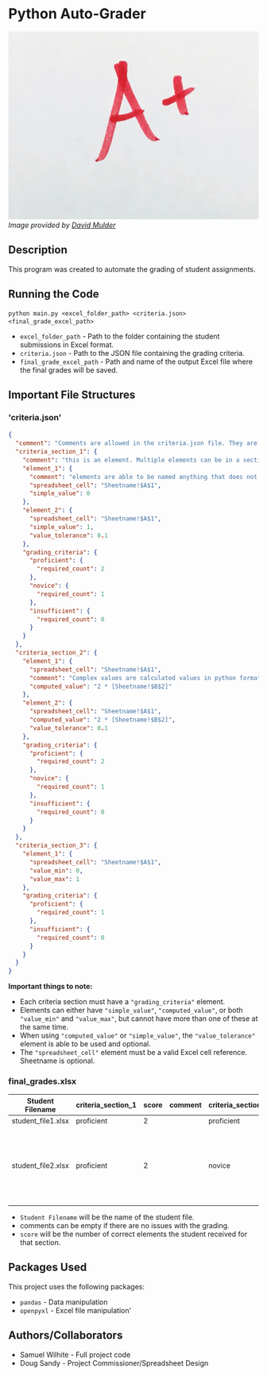 # Python Auto-Grader
![readme-header-image.jpg](assets/readme-header-image.jpg)\
*Image provided by [David Mulder](https://www.flickr.com/photos/113026679@N03/26647523637)*

## Description
This program was created to automate the grading of student assignments.

## Running the Code
```shell
python main.py <excel_folder_path> <criteria.json> <final_grade_excel_path>
```
- `excel_folder_path` - Path to the folder containing the student submissions in Excel format.
- `criteria.json` - Path to the JSON file containing the grading criteria.
- `final_grade_excel_path` - Path and name of the output Excel file where the final grades will be saved.

## Important File Structures

### 'criteria.json'
```json
{
  "comment": "Comments are allowed in the criteria.json file. They are ignored.",
  "criteria_section_1": {
    "comment": "this is an element. Multiple elements can be in a section.",
    "element_1": {
      "comment": "elements are able to be named anything that does not already exist, comment or grading_criteria",
      "spreadsheet_cell": "Sheetname!$A$1",
      "simple_value": 0
    },
    "element_2": {
      "spreadsheet_cell": "Sheetname!$A$1",
      "simple_value": 1,
      "value_tolerance": 0.1
    },
    "grading_criteria": {
      "proficient": {
        "required_count": 2
      },
      "novice": {
        "required_count": 1
      },
      "insufficient": {
        "required_count": 0
      }
    }
  },
  "criteria_section_2": {
    "element_1": {
      "spreadsheet_cell": "Sheetname!$A$1",
      "comment": "Complex values are calculated values in python format. They are evaluated in the context of the spreadsheet cell value.",
      "computed_value": "2 * [Sheetname!$B$2]"
    },
    "element_2": {
      "spreadsheet_cell": "Sheetname!$A$1",
      "computed_value": "2 * [Sheetname!$B$2]",
      "value_tolerance": 0.1
    },
    "grading_criteria": {
      "proficient": {
        "required_count": 2
      },
      "novice": {
        "required_count": 1
      },
      "insufficient": {
        "required_count": 0
      }
    }
  },
  "criteria_section_3": {
    "element_1": {
      "spreadsheet_cell": "Sheetname!$A$1",
      "value_min": 0,
      "value_max": 1
    },
    "grading_criteria": {
      "proficient": {
        "required_count": 1
      },
      "insufficient": {
        "required_count": 0
      }
    }
  }
}
```
**Important things to note:**
- Each criteria section must have a `"grading_criteria"` element.
- Elements can either have `"simple_value"`, `"computed_value"`, or both `"value_min"` and `"value_max"`, but cannot have more than one of these at the same time.
- When using `"computed_value"` or `"simple_value"`, the `"value_tolerance"` element is able to be used and optional. 
- The `"spreadsheet_cell"` element must be a valid Excel cell reference. Sheetname is optional.

### final_grades.xlsx

| Student Filename   | criteria_section_1 | score | comment | criteria_section_2 | score | comment                                                             | criteria_section_3 | score | comment                                                                  |
|--------------------|--------------------|-------|---------|--------------------|-------|---------------------------------------------------------------------|--------------------|-------|--------------------------------------------------------------------------|
| student_file1.xlsx | proficient         | 2     |         | proficient         | 2     |                                                                     | proficient         | 1     |                                                                          |
| student_file2.xlsx | proficient         | 2     |         | novice             | 1     | Your value for element 1 was out of tolerance, expected 2 but got 0 | insufficient       | 0     | Your value for element 1 was out of tolerance, expected 0 to 1 but got 3 |

- `Student Filename` will be the name of the student file.
- comments can be empty if there are no issues with the grading.
- `score` will be the number of correct elements the student received for that section.

## Packages Used
This project uses the following packages:
- `pandas` - Data manipulation
- `openpyxl` - Excel file manipulation'

## Authors/Collaborators
- Samuel Wilhite - Full project code
- Doug Sandy - Project Commissioner/Spreadsheet Design